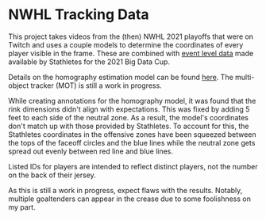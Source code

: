# NWHL Tracking Data

This project takes videos from the (then) NWHL 2021 playoffs that were on Twitch and uses a couple models to determine the coordinates of every player visible in the frame.  These are combined with [event level data](https://github.com/bigdatacup) made available by Stathletes for the 2021 Big Data Cup.

Details on the homography estimation model can be found [here](https://thebucketless.wordpress.com/2022/02/11/player-tracking-a-new-cartographer/).
The multi-object tracker (MOT) is still a work in progress.

While creating annotations for the homography model, it was found that the rink dimensions didn't align with expectations.  This was fixed by adding 5 feet to each side of the neutral zone.  As a result, the model's coordinates don't match up with those provided by Stathletes.  To account for this, the Stathletes coordinates in the offensive zones have been squeezed between the tops of the faceoff circles and the blue lines while the neutral zone gets spread out evenly between red line and blue lines.

Listed IDs for players are intended to reflect distinct players, not the number on the back of their jersey.

As this is still a work in progress, expect flaws with the results.  Notably, multiple goaltenders can appear in the crease due to some foolishness on my part.
